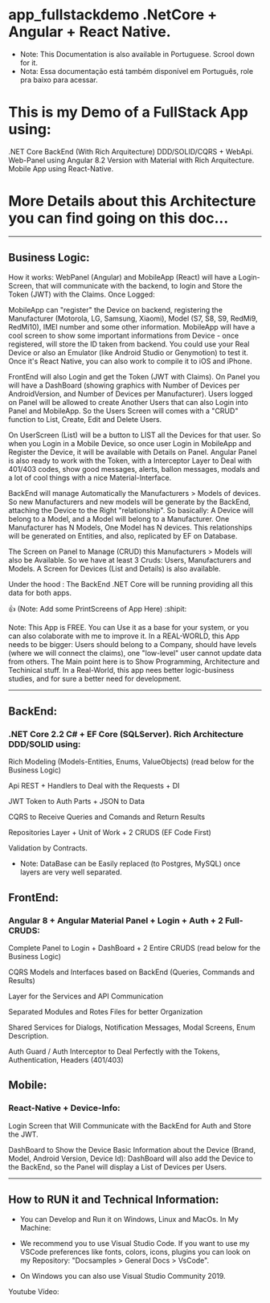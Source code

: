 # app_fullstackdemo .NetCore + Angular + React Native.
* Note: This Documentation is also available in Portuguese. Scrool down for it.
* Nota: Essa documentação está também disponível em Português, role pra baixo para acessar.

# This is my Demo of a FullStack App using:
.NET Core BackEnd (With Rich Arquitecture) DDD/SOLID/CQRS + WebApi.
Web-Panel using Angular 8.2 Version with Material with Rich Arquitecture.
Mobile App using React-Native.

# More Details about this Architecture you can find going on this doc...
------------------------------------------------------------------------------------------------------------

## Business Logic:

How it works: WebPanel (Angular) and MobileApp (React) will have a Login-Screen, that will communicate with
the backend, to login and Store the Token (JWT) with the Claims. Once Logged:

MobileApp can "register" the Device on backend, registering the Manufacturer (Motorola, LG, Samsung, Xiaomi),
Model (S7, S8, S9, RedMi9, RedMi10), IMEI number and some other information. MobileApp will have a cool screen
to show some important informations from Device - once registered, will store the ID taken from backend. You
could use your Real Device or also an Emulator (like Android Studio or Genymotion) to test it. Once it's React
Native, you can also work to compile it to iOS and iPhone.

FrontEnd will also Login and get the Token (JWT with Claims). On Panel you will have a DashBoard (showing 
graphics with Number of Devices per AndroidVersion, and Number of Devices per Manufacturer). Users logged on
Panel will be allowed to create Another Users that can also Login into Panel and MobileApp. So the Users
Screen will comes with a "CRUD" function to List, Create, Edit and Delete Users.

On UserScreen (List) will be a button to LIST all the Devices for that user. So when you Login in a Mobile
Device, so once user Login in MobileApp and Register the Device, it will be available with Details on Panel.
Angular Panel is also ready to work with the Token, with a Interceptor Layer to Deal with 401/403 codes,
show good messages, alerts, ballon messages, modals and a lot of cool things with a nice Material-Interface.

BackEnd will manage Automatically the Manufacturers > Models of devices. So new Manufacturers and new models
will be generate by the BackEnd, attaching the Device to the Right "relationship". So basically: A Device will
belong to a Model, and a Model will belong to a Manufacturer. One Manufacturer has N Models, One Model has
N devices. This relationships will be generated on Entities, and also, replicated by EF on Database.

The Screen on Panel to Manage (CRUD) this Manufacturers > Models will also be Available. So we have at least
3 Cruds: Users, Manufacturers and Models. A Screen for Devices (List and Details) is also available.

Under the hood : The BackEnd .NET Core will be running providing all this data for both apps.

:+1: (Note: Add some PrintScreens of App Here) :shipit:


Note: This App is FREE. You can Use it as a base for your system, or you can also colaborate with me to
improve it. In a REAL-WORLD, this App needs to be bigger: Users should belong to a Company, should have
levels (where we will connect the claims), one "low-level" user cannot update data from others. The Main
point here is to Show Programming, Architecture and Techinical stuff. In a Real-World, this app nees better
logic-business studies, and for sure a better need for development.

------------------------------------------------------------------------------------------------------------

## BackEnd:

### .NET Core 2.2 C# + EF Core (SQLServer). Rich Architecture DDD/SOLID using:

Rich Modeling (Models-Entities, Enums, ValueObjects) (read below for the Business Logic)

Api REST + Handlers to Deal with the Requests + DI

JWT Token to Auth Parts + JSON to Data

CQRS to Receive Queries and Comands and Return Results

Repositories Layer + Unit of Work + 2 CRUDS (EF Code First)

Validation by Contracts.

* Note: DataBase can be Easily replaced (to Postgres, MySQL) once layers are very well separated.

## FrontEnd:

### Angular 8 + Angular Material Panel + Login + Auth + 2 Full-CRUDS:

Complete Panel to Login + DashBoard + 2 Entire CRUDS (read below for the Business Logic)

CQRS Models and Interfaces based on BackEnd (Queries, Commands and Results)

Layer for the Services and API Communication

Separated Modules and Rotes Files for better Organization

Shared Services for Dialogs, Notification Messages, Modal Screens, Enum Description.

Auth Guard / Auth Interceptor to Deal Perfectly with the Tokens, Authentication, Headers (401/403)

## Mobile:

### React-Native + Device-Info:

Login Screen that Will Communicate with the BackEnd for Auth and Store the JWT.

DashBoard to Show the Device Basic Information about the Device (Brand, Model, Android Version, Device Id):
DashBoard will also add the Device to the BackEnd, so the Panel will display a List of Devices per Users.

------------------------------------------------------------------------------------------------------------

## How to RUN it and Technical Information:

- You can Develop and Run it on Windows, Linux and MacOs.
In My Machine:

- We recommend you to use Visual Studio Code. If you want to use my VSCode preferences like fonts, colors,
icons, plugins you can look on my Repository: "Docsamples > General Docs > VsCode".
- On Windows you can also use Visual Studio Community 2019.

Youtube Vídeo: